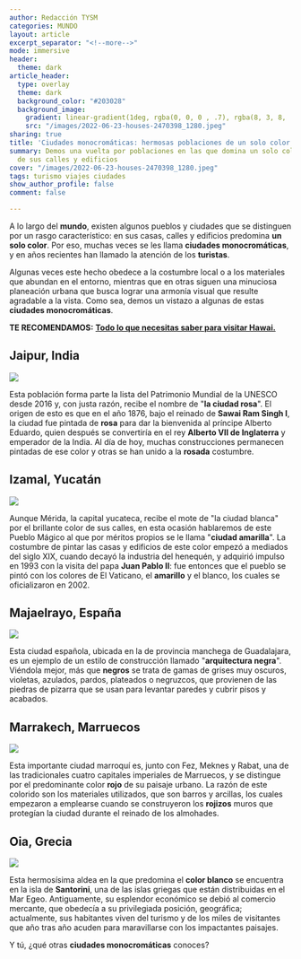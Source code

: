 ```yaml
---
author: Redacción TYSM
categories: MUNDO
layout: article
excerpt_separator: "<!--more-->"
mode: immersive
header:
  theme: dark
article_header:
  type: overlay
  theme: dark
  background_color: "#203028"
  background_image:
    gradient: linear-gradient(1deg, rgba(0, 0, 0 , .7), rgba(8, 3, 8, .9))
    src: "/images/2022-06-23-houses-2470398_1280.jpeg"
sharing: true
title: 'Ciudades monocromáticas: hermosas poblaciones de un solo color'
summary: Demos una vuelta por poblaciones en las que domina un solo color en el paisaje
  de sus calles y edificios
cover: "/images/2022-06-23-houses-2470398_1280.jpeg"
tags: turismo viajes ciudades
show_author_profile: false
comment: false

---
```

A lo largo del **mundo**, existen algunos pueblos y ciudades que se distinguen por un rasgo característico: en sus casas, calles y edificios predomina **un solo color**. Por eso, muchas veces se les llama **ciudades monocromáticas**, y en años recientes han llamado la atención de los **turistas**.

Algunas veces este hecho obedece a la costumbre local o a los materiales que abundan en el entorno, mientras que en otras siguen una minuciosa planeación urbana que busca lograr una armonía visual que resulte agradable a la vista. Como sea, demos un vistazo a algunas de estas **ciudades monocromáticas**.

**TE RECOMENDAMOS:** [**Todo lo que necesitas saber para visitar Hawai.**](https://blog.tonoysumariachi.com/mundo/2022/11/29/todo-lo-que-necesitas-saber-sobre-hawai.html)

## Jaipur, India

![](https://upload.wikimedia.org/wikipedia/commons/thumb/7/74/Pink_City%2C_Jaipur%2C_India_%2821003243120%29.jpg/1024px-Pink_City%2C_Jaipur%2C_India_%2821003243120%29.jpg)

Esta población forma parte la lista del Patrimonio Mundial de la UNESCO desde 2016 y, con justa razón, recibe el nombre de "**la ciudad rosa**". El origen de esto es que en el año 1876, bajo el reinado de **Sawai Ram Singh I**, la ciudad fue pintada de **rosa** para dar la bienvenida al príncipe Alberto Eduardo, quien después se convertiría en el rey **Alberto VII de Inglaterra** y emperador de la India. Al día de hoy, muchas construcciones permanecen pintadas de ese color y otras se han unido a la **rosada** costumbre.

## Izamal, Yucatán

![](https://upload.wikimedia.org/wikipedia/commons/thumb/f/fc/Izamal_collage.jpg/1015px-Izamal_collage.jpg)

Aunque Mérida, la capital yucateca, recibe el mote de "la ciudad blanca" por el brillante color de sus calles, en esta ocasión hablaremos de este Pueblo Mágico al que por méritos propios se le llama "**ciudad amarilla**". La costumbre de pintar las casas y edificios de este color empezó a mediados del siglo XIX, cuando decayó la industria del henequén, y adquirió impulso en 1993 con la visita del papa **Juan Pablo II**: fue entonces que el pueblo se pintó con los colores de El Vaticano, el **amarillo** y el blanco, los cuales se oficializaron en 2002.

## Majaelrayo, España

![](https://upload.wikimedia.org/wikipedia/commons/thumb/5/58/Arquitectura_negra_de_Majaelrayo02.JPG/1024px-Arquitectura_negra_de_Majaelrayo02.JPG)

Esta ciudad española, ubicada en la de provincia manchega de Guadalajara, es un ejemplo de un estilo de construcción llamado "**arquitectura negra**". Viéndola mejor, más que **negros** se trata de gamas de grises muy oscuros, violetas, azulados, pardos, plateados o negruzcos, que provienen de las piedras de pizarra que se usan para levantar paredes y cubrir pisos y acabados.

## Marrakech, Marruecos

![](https://upload.wikimedia.org/wikipedia/commons/thumb/2/2e/City_Walls%2C_Marrakech_%28363261710%29.jpg/1024px-City_Walls%2C_Marrakech_%28363261710%29.jpg)

Esta importante ciudad marroquí es, junto con Fez, Meknes y Rabat, una de las tradicionales cuatro capitales imperiales de Marruecos, y se distingue por el predominante color **rojo** de su paisaje urbano. La razón de este colorido son los materiales utilizados, que son barros y arcillas, los cuales empezaron a emplearse cuando se construyeron los **rojizos** muros que protegían la ciudad durante el reinado de los almohades.

## Oia, Grecia

![](https://upload.wikimedia.org/wikipedia/commons/thumb/4/48/Thira_%28Santorini%29_-_Ia-01.jpg/1024px-Thira_%28Santorini%29_-_Ia-01.jpg)

Esta hermosísima aldea en la que predomina el **color blanco** se encuentra en la isla de **Santorini**, una de las islas griegas que están distribuidas en el Mar Egeo. Antiguamente, su esplendor económico se debió al comercio mercante, que obedecía a su privilegiada posición, geográfica; actualmente, sus habitantes viven del turismo y de los miles de visitantes que año tras año acuden para maravillarse con los impactantes paisajes.

Y tú, ¿qué otras **ciudades monocromáticas** conoces?